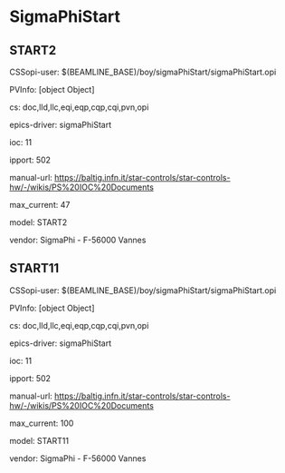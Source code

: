 # SigmaPhiStart

## START2
CSSopi-user: $(BEAMLINE_BASE)/boy/sigmaPhiStart/sigmaPhiStart.opi

PVInfo: [object Object]

cs: doc,lld,llc,eqi,eqp,cqp,cqi,pvn,opi

epics-driver: sigmaPhiStart

ioc: 11

ipport: 502

manual-url: https://baltig.infn.it/star-controls/star-controls-hw/-/wikis/PS%20IOC%20Documents

max_current: 47

model: START2

vendor: SigmaPhi - F-56000 Vannes

## START11

CSSopi-user: $(BEAMLINE_BASE)/boy/sigmaPhiStart/sigmaPhiStart.opi

PVInfo: [object Object]

cs: doc,lld,llc,eqi,eqp,cqp,cqi,pvn,opi

epics-driver: sigmaPhiStart

ioc: 11

ipport: 502

manual-url: https://baltig.infn.it/star-controls/star-controls-hw/-/wikis/PS%20IOC%20Documents

max_current: 100

model: START11

vendor: SigmaPhi - F-56000 Vannes